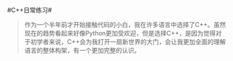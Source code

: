 #C++日常练习#
> 作为一个半年前才开始接触代码的小白，我在许多语言中选择了C++。虽然现在的趋势看起来好像Python更加受欢迎，但是选择C++，是因为觉得对于初学者来说，C++会为我打开一扇新世界的大门，会让我更加全面的理解语言的整体构架，有一个更加完整的认识。
